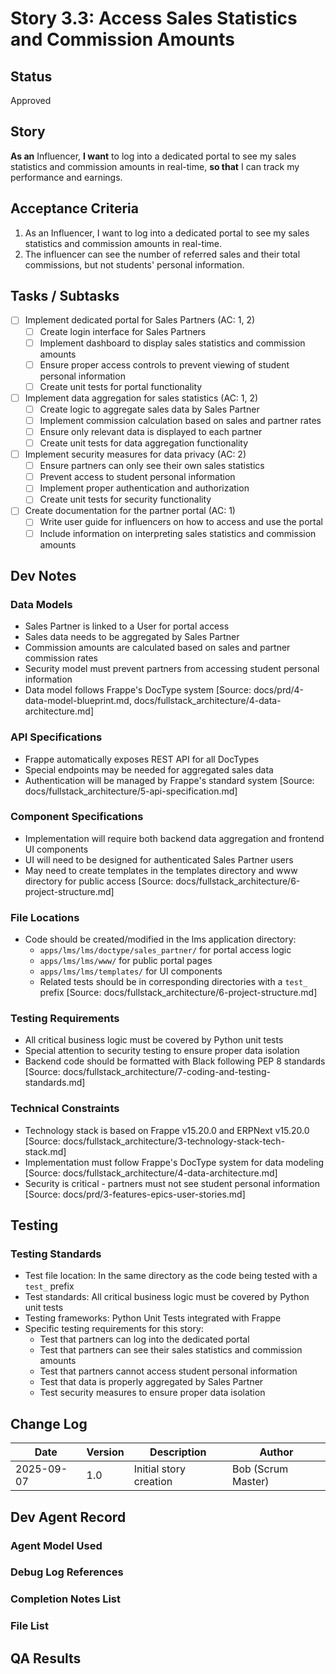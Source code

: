 # Story 3.3: Access Sales Statistics and Commission Amounts

## Status
Approved

## Story
**As an** Influencer,
**I want** to log into a dedicated portal to see my sales statistics and commission amounts in real-time,
**so that** I can track my performance and earnings.

## Acceptance Criteria
1. As an Influencer, I want to log into a dedicated portal to see my sales statistics and commission amounts in real-time.
2. The influencer can see the number of referred sales and their total commissions, but not students' personal information.

## Tasks / Subtasks
- [ ] Implement dedicated portal for Sales Partners (AC: 1, 2)
  - [ ] Create login interface for Sales Partners
  - [ ] Implement dashboard to display sales statistics and commission amounts
  - [ ] Ensure proper access controls to prevent viewing of student personal information
  - [ ] Create unit tests for portal functionality
- [ ] Implement data aggregation for sales statistics (AC: 1, 2)
  - [ ] Create logic to aggregate sales data by Sales Partner
  - [ ] Implement commission calculation based on sales and partner rates
  - [ ] Ensure only relevant data is displayed to each partner
  - [ ] Create unit tests for data aggregation functionality
- [ ] Implement security measures for data privacy (AC: 2)
  - [ ] Ensure partners can only see their own sales statistics
  - [ ] Prevent access to student personal information
  - [ ] Implement proper authentication and authorization
  - [ ] Create unit tests for security functionality
- [ ] Create documentation for the partner portal (AC: 1)
  - [ ] Write user guide for influencers on how to access and use the portal
  - [ ] Include information on interpreting sales statistics and commission amounts

## Dev Notes
### Data Models
- Sales Partner is linked to a User for portal access
- Sales data needs to be aggregated by Sales Partner
- Commission amounts are calculated based on sales and partner commission rates
- Security model must prevent partners from accessing student personal information
- Data model follows Frappe's DocType system [Source: docs/prd/4-data-model-blueprint.md, docs/fullstack_architecture/4-data-architecture.md]

### API Specifications
- Frappe automatically exposes REST API for all DocTypes
- Special endpoints may be needed for aggregated sales data
- Authentication will be managed by Frappe's standard system [Source: docs/fullstack_architecture/5-api-specification.md]

### Component Specifications
- Implementation will require both backend data aggregation and frontend UI components
- UI will need to be designed for authenticated Sales Partner users
- May need to create templates in the templates directory and www directory for public access [Source: docs/fullstack_architecture/6-project-structure.md]

### File Locations
- Code should be created/modified in the lms application directory:
  - `apps/lms/lms/doctype/sales_partner/` for portal access logic
  - `apps/lms/lms/www/` for public portal pages
  - `apps/lms/lms/templates/` for UI components
  - Related tests should be in corresponding directories with a `test_` prefix [Source: docs/fullstack_architecture/6-project-structure.md]

### Testing Requirements
- All critical business logic must be covered by Python unit tests
- Special attention to security testing to ensure proper data isolation
- Backend code should be formatted with Black following PEP 8 standards [Source: docs/fullstack_architecture/7-coding-and-testing-standards.md]

### Technical Constraints
- Technology stack is based on Frappe v15.20.0 and ERPNext v15.20.0 [Source: docs/fullstack_architecture/3-technology-stack-tech-stack.md]
- Implementation must follow Frappe's DocType system for data modeling [Source: docs/fullstack_architecture/4-data-architecture.md]
- Security is critical - partners must not see student personal information [Source: docs/prd/3-features-epics-user-stories.md]

## Testing
### Testing Standards
- Test file location: In the same directory as the code being tested with a `test_` prefix
- Test standards: All critical business logic must be covered by Python unit tests
- Testing frameworks: Python Unit Tests integrated with Frappe
- Specific testing requirements for this story:
  - Test that partners can log into the dedicated portal
  - Test that partners can see their sales statistics and commission amounts
  - Test that partners cannot access student personal information
  - Test that data is properly aggregated by Sales Partner
  - Test security measures to ensure proper data isolation

## Change Log
| Date | Version | Description | Author |
|------|---------|-------------|--------|
| 2025-09-07 | 1.0 | Initial story creation | Bob (Scrum Master) |

## Dev Agent Record

### Agent Model Used


### Debug Log References


### Completion Notes List


### File List

## QA Results